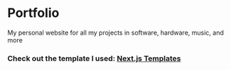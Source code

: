 # Portfolio

My personal website for all my projects in software, hardware, music, and more

### Check out the template I used: [Next.js Templates](https://nextjstemplates.com)
